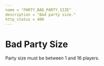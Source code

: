 ```yaml
---
name = "PARTY_BAD_PARTY_SIZE"
description = "Bad party size."
http_status = 400
---
```


# Bad Party Size

Party size must be between 1 and 16 players.
